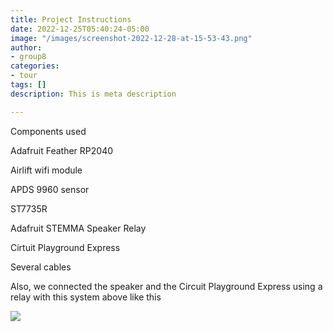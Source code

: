 ```yaml
---
title: Project Instructions
date: 2022-12-25T05:40:24-05:00
image: "/images/screenshot-2022-12-28-at-15-53-43.png"
author:
- group8
categories:
- tour
tags: []
description: This is meta description

---
```

Components used

Adafruit Feather RP2040

Airlift wifi module

APDS 9960 sensor

ST7735R

Adafruit STEMMA Speaker Relay

Cirtuit Playground Express

Several cables

Also, we connected the speaker and the Circuit Playground Express using a relay with this system above like this

![](/images/screenshot-2022-12-28-at-16-02-29.png)